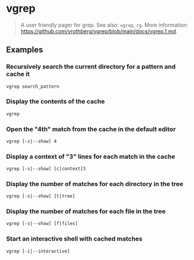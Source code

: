 # vgrep

> A user friendly pager for grep. See also: `ugrep`, `rg`. More information: <https://github.com/vrothberg/vgrep/blob/main/docs/vgrep.1.md>.

## Examples

### Recursively search the current directory for a pattern and cache it

```bash
vgrep search_pattern
```

### Display the contents of the cache

```bash
vgrep
```

### Open the "4th" match from the cache in the default editor

```bash
vgrep [-s|--show] 4
```

### Display a context of "3" lines for each match in the cache

```bash
vgrep [-s|--show] [c|context]3
```

### Display the number of matches for each directory in the tree

```bash
vgrep [-s|--show] [t|tree]
```

### Display the number of matches for each file in the tree

```bash
vgrep [-s|--show] [f|files]
```

### Start an interactive shell with cached matches

```bash
vgrep [-i|--interactive]
```
